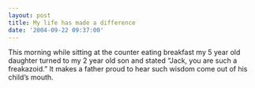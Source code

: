 ```yaml
---
layout: post
title: My life has made a difference
date: '2004-09-22 09:37:00'
---
```


This morning while sitting at the counter eating breakfast my 5 year old daughter turned to my 2 year old son and stated “Jack, you are such a freakazoid.” It makes a father proud to hear such wisdom come out of his child’s mouth.